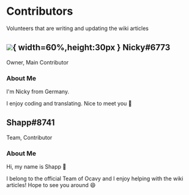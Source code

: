 # Contributors
Volunteers that are writing and updating the wiki articles


## ![](https://cdn.discordapp.com/avatars/729343563401265193/009ddbb31824dca131de2d433b1d2ddb.png){ width=60%,height:30px } Nicky#6773
Owner, Main Contributor

### About Me
I'm Nicky from Germany.

I enjoy coding and translating. Nice to meet you 👋


## Shapp#8741
Team, Contributor

### About Me
Hi, my name is Shapp 👋

I belong to the official Team of Ocavy and I enjoy helping with the wiki articles! Hope to see you around 😄